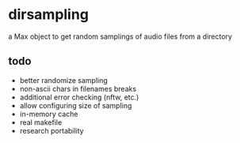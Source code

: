# dirsampling
a Max object to get random samplings of audio files from a directory

## todo
* better randomize sampling
* non-ascii chars in filenames breaks
* additional error checking (nftw, etc.)
* allow configuring size of sampling
* in-memory cache
* real makefile
* research portability
